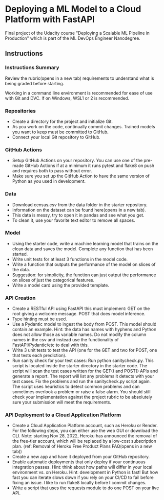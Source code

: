 # Deploying a ML Model to a Cloud Platform with FastAPI
Final project of the Udacity course "Deploying a Scalable ML Pipeline in Production" which is part of the ML DevOps Engineer Nanodegree.

## Instructions
### Instructions Summary
Review the rubric(opens in a new tab) requirements to understand what is being graded before starting.

Working in a command line environment is recommended for ease of use with Git and DVC. If on Windows, WSL1 or 2 is recommended.

### Repositories
- Create a directory for the project and initialize Git.
- As you work on the code, continually commit changes. Trained models you want to keep must be committed to GitHub.
- Connect your local Git repository to GitHub.
### GitHub Actions
- Setup GitHub Actions on your repository. You can use one of the pre-made GitHub Actions if at a minimum it runs pytest and flake8 on push and requires both to pass without error.
- Make sure you set up the GitHub Action to have the same version of Python as you used in development.
### Data
- Download census.csv from the data folder in the starter repository.
- Information on the dataset can be found here(opens in a new tab).
- This data is messy, try to open it in pandas and see what you get.
- To clean it, use your favorite text editor to remove all spaces.
### Model
- Using the starter code, write a machine learning model that trains on the clean data and saves the model. Complete any function that has been started.
- Write unit tests for at least 3 functions in the model code.
- Write a function that outputs the performance of the model on slices of the data.
- Suggestion: for simplicity, the function can just output the performance on slices of just the categorical features.
- Write a model card using the provided template.
### API Creation
- Create a RESTful API using FastAPI this must implement:
GET on the root giving a welcome message.
POST that does model inference.
- Type hinting must be used.
- Use a Pydantic model to ingest the body from POST. This model should contain an example.
Hint: the data has names with hyphens and Python does not allow those as variable names. Do not modify the column names in the csv and instead use the functionality of FastAPI/Pydantic/etc to deal with this.
- Write 3 unit tests to test the API (one for the GET and two for POST, one that tests each prediction).
- Run sanity check for your test cases:
Run python sanitycheck.py. This script is located inside the starter directory in the starter code.
The script will scan the test cases written for the GET() and POST() APIs and generate a report.
The report will list any problems it detects with your test cases. Fix the problems and run the sanitycheck.py script again.
The script uses heuristics to detect common problems and can sometimes overlook a problem or raise a false alarm. You should still check your implementation against the project rubric to be absolutely sure your submission will meet the requirements.
### API Deployment to a Cloud Application Platform
- Create a Cloud Application Platform account, such as Heroku or Render. For the following steps, you can either use the web GUI or download the CLI.
Note: starting Nov 28, 2022, Heroku has announced the removal of the free-tier account, which will be replaced by a low-cost subscription plan. (ref: Removal of Heroku Free Product Plans FAQ(opens in a new tab))
- Create a new app and have it deployed from your GitHub repository.
- Enable automatic deployments that only deploy if your continuous integration passes.
Hint: think about how paths will differ in your local environment vs. on Heroku.
Hint: development in Python is fast! But how fast you can iterate slows down if you rely on your CI/CD to fail before fixing an issue. I like to run flake8 locally before I commit changes.
- Write a script that uses the requests module to do one POST on your live API.

